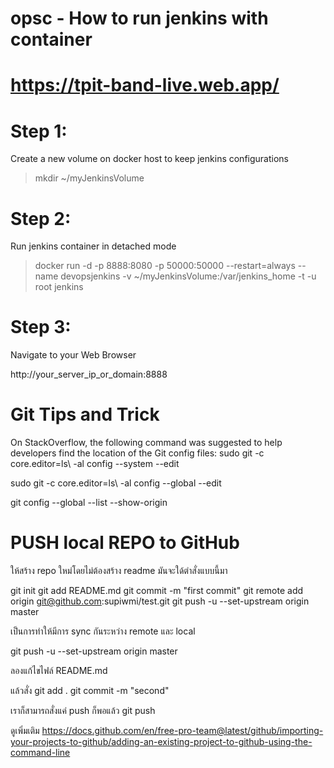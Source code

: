 # opsc - How to run jenkins with container
# https://tpit-band-live.web.app/

# Step 1:

Create a new volume on docker host to keep jenkins configurations

> mkdir ~/myJenkinsVolume

# Step 2:

Run jenkins container in detached mode

> docker run -d -p 8888:8080 -p 50000:50000 --restart=always --name devopsjenkins  -v ~/myJenkinsVolume:/var/jenkins_home -t -u root jenkins

# Step 3:

Navigate to your Web Browser 

http://your_server_ip_or_domain:8888

# Git Tips and Trick
On StackOverflow, the following command was suggested to help developers find the location of the Git config files: sudo git -c core.editor=ls\ -al config --system --edit

sudo git -c core.editor=ls\ -al config --global --edit

git config --global --list --show-origin

# PUSH local  REPO to GitHub
ให้สร้าง repo ใหม่โดยไม่ต้องสร้าง readme มันจะใด้ตำสั่งแบบนี้มา

git init
git add README.md
git commit -m "first commit"
git remote add origin  git@github.com:supiwmi/test.git
git push -u --set-upstream origin master

เป็นการทำให้มีการ sync กันระหว่าง remote และ local

git push -u --set-upstream origin master

ลองแก้ไขไฟล์ README.md

แล้วสั่ง
git add .
git commit -m "second"

เราก็สามารถสั่งแค่ push ก็พอแล้ว
git push

ดูเพิ่มเติม
https://docs.github.com/en/free-pro-team@latest/github/importing-your-projects-to-github/adding-an-existing-project-to-github-using-the-command-line

